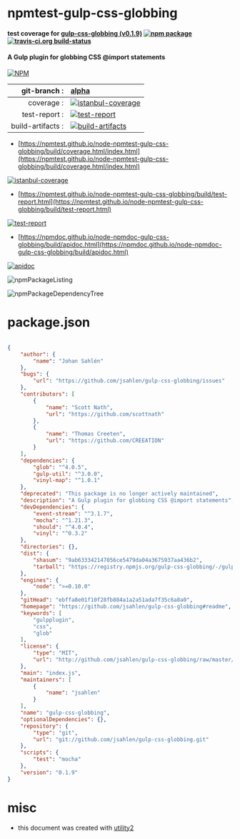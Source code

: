 # npmtest-gulp-css-globbing

#### test coverage for  [gulp-css-globbing (v0.1.9)](https://github.com/jsahlen/gulp-css-globbing#readme)  [![npm package](https://img.shields.io/npm/v/npmtest-gulp-css-globbing.svg?style=flat-square)](https://www.npmjs.org/package/npmtest-gulp-css-globbing) [![travis-ci.org build-status](https://api.travis-ci.org/npmtest/node-npmtest-gulp-css-globbing.svg)](https://travis-ci.org/npmtest/node-npmtest-gulp-css-globbing)

#### A Gulp plugin for globbing CSS @import statements

[![NPM](https://nodei.co/npm/gulp-css-globbing.png?downloads=true&downloadRank=true&stars=true)](https://www.npmjs.com/package/gulp-css-globbing)

| git-branch : | [alpha](https://github.com/npmtest/node-npmtest-gulp-css-globbing/tree/alpha)|
|--:|:--|
| coverage : | [![istanbul-coverage](https://npmtest.github.io/node-npmtest-gulp-css-globbing/build/coverage.badge.svg)](https://npmtest.github.io/node-npmtest-gulp-css-globbing/build/coverage.html/index.html)|
| test-report : | [![test-report](https://npmtest.github.io/node-npmtest-gulp-css-globbing/build/test-report.badge.svg)](https://npmtest.github.io/node-npmtest-gulp-css-globbing/build/test-report.html)|
| build-artifacts : | [![build-artifacts](https://npmtest.github.io/node-npmtest-gulp-css-globbing/glyphicons_144_folder_open.png)](https://github.com/npmtest/node-npmtest-gulp-css-globbing/tree/gh-pages/build)|

- [https://npmtest.github.io/node-npmtest-gulp-css-globbing/build/coverage.html/index.html](https://npmtest.github.io/node-npmtest-gulp-css-globbing/build/coverage.html/index.html)

[![istanbul-coverage](https://npmtest.github.io/node-npmtest-gulp-css-globbing/build/screenCapture.buildCi.browser.%252Ftmp%252Fbuild%252Fcoverage.lib.html.png)](https://npmtest.github.io/node-npmtest-gulp-css-globbing/build/coverage.html/index.html)

- [https://npmtest.github.io/node-npmtest-gulp-css-globbing/build/test-report.html](https://npmtest.github.io/node-npmtest-gulp-css-globbing/build/test-report.html)

[![test-report](https://npmtest.github.io/node-npmtest-gulp-css-globbing/build/screenCapture.buildCi.browser.%252Ftmp%252Fbuild%252Ftest-report.html.png)](https://npmtest.github.io/node-npmtest-gulp-css-globbing/build/test-report.html)

- [https://npmdoc.github.io/node-npmdoc-gulp-css-globbing/build/apidoc.html](https://npmdoc.github.io/node-npmdoc-gulp-css-globbing/build/apidoc.html)

[![apidoc](https://npmdoc.github.io/node-npmdoc-gulp-css-globbing/build/screenCapture.buildCi.browser.%252Ftmp%252Fbuild%252Fapidoc.html.png)](https://npmdoc.github.io/node-npmdoc-gulp-css-globbing/build/apidoc.html)

![npmPackageListing](https://npmtest.github.io/node-npmtest-gulp-css-globbing/build/screenCapture.npmPackageListing.svg)

![npmPackageDependencyTree](https://npmtest.github.io/node-npmtest-gulp-css-globbing/build/screenCapture.npmPackageDependencyTree.svg)



# package.json

```json

{
    "author": {
        "name": "Johan Sahlén"
    },
    "bugs": {
        "url": "https://github.com/jsahlen/gulp-css-globbing/issues"
    },
    "contributors": [
        {
            "name": "Scott Nath",
            "url": "https://github.com/scottnath"
        },
        {
            "name": "Thomas Creeten",
            "url": "https://github.com/CREEATION"
        }
    ],
    "dependencies": {
        "glob": "^4.0.5",
        "gulp-util": "^3.0.0",
        "vinyl-map": "^1.0.1"
    },
    "deprecated": "This package is no longer actively maintained",
    "description": "A Gulp plugin for globbing CSS @import statements",
    "devDependencies": {
        "event-stream": "^3.1.7",
        "mocha": "^1.21.3",
        "should": "^4.0.4",
        "vinyl": "^0.3.2"
    },
    "directories": {},
    "dist": {
        "shasum": "9ab633342147056ce5479da04a3675937aa436b2",
        "tarball": "https://registry.npmjs.org/gulp-css-globbing/-/gulp-css-globbing-0.1.9.tgz"
    },
    "engines": {
        "node": ">=0.10.0"
    },
    "gitHead": "ebffa8e01f10f28fb884a1a2a51ada7f35c6a8a0",
    "homepage": "https://github.com/jsahlen/gulp-css-globbing#readme",
    "keywords": [
        "gulpplugin",
        "css",
        "glob"
    ],
    "license": {
        "type": "MIT",
        "url": "http://github.com/jsahlen/gulp-css-globbing/raw/master/LICENSE"
    },
    "main": "index.js",
    "maintainers": [
        {
            "name": "jsahlen"
        }
    ],
    "name": "gulp-css-globbing",
    "optionalDependencies": {},
    "repository": {
        "type": "git",
        "url": "git://github.com/jsahlen/gulp-css-globbing.git"
    },
    "scripts": {
        "test": "mocha"
    },
    "version": "0.1.9"
}
```



# misc
- this document was created with [utility2](https://github.com/kaizhu256/node-utility2)
